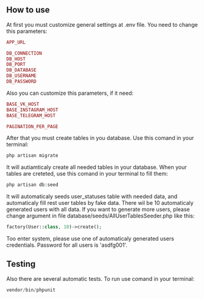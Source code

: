 ## How to use

At first you must customize general settings at .env file.
You need to change this parameters:
```php
APP_URL

DB_CONNECTION
DB_HOST
DB_PORT
DB_DATABASE
DB_USERNAME
DB_PASSWORD
```
Also you can customize this parameters, if it need:
```php
BASE_VK_HOST
BASE_INSTAGRAM_HOST
BASE_TELEGRAM_HOST

PAGINATION_PER_PAGE
```
After that you must create tables in you database. Use this comand in your terminal:
```php
php artisan migrate
```
It will autiamticaly create all needed tables in your database.
When your tables are creteted, use this comand in your terminal to fill them:
```php
php artisan db:seed
```
It will automaticaly seeds user_statuses table with needed data, and automaticaly fill rest user tables by fake data. 
There wil be 10 automaticaly generated users with all data. If you want to generate more users, please change argument in file
database/seeds/AllUserTablesSeeder.php like this:
```php
factory(User::class, 10)->create();
```
Too enter system, please use one of automaticaly generated users credentials. Password for all users is 'asdfg001'.
## Testing

Also there are several automatic tests. To run use comand in your terminal:
```php
vendor/bin/phpunit
```
 

